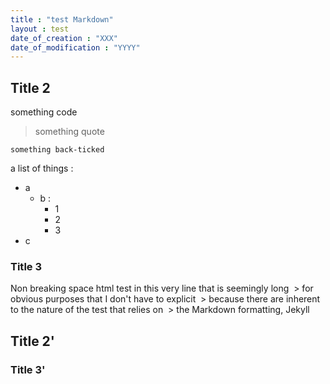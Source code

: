 ```yaml
---
title : "test Markdown"
layout : test
date_of_creation : "XXX"
date_of_modification : "YYYY"
---
```


## Title 2

  something code

> something quote

`something back-ticked`

a list of things :
- a
  - b :
    - 1
    - 2
    - 3   
- c

### Title 3

Non breaking space html test in this very line that is seemingly long &nbsp;> for obvious purposes that I don't have to explicit &nbsp;> because there are inherent to the nature of the test that relies on &nbsp;> the Markdown formatting, Jekyll

## Title 2'

### Title 3'

